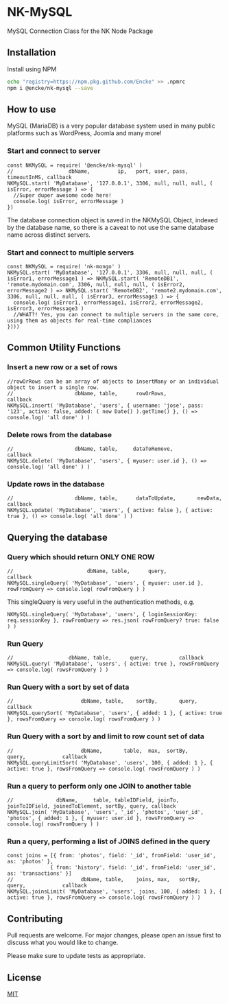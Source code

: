 # NK-MySQL
MySQL Connection Class for the NK Node Package

## Installation

Install using NPM

```bash
echo "registry=https://npm.pkg.github.com/Encke" >> .npmrc
npm i @encke/nk-mysql --save
```

## How to use

MySQL (MariaDB) is a very popular database system used in many public platforms such as WordPress, Joomla and many more!

### Start and connect to server
```node
const NKMySQL = require( '@encke/nk-mysql' )
//                  dbName,         ip,   port, user, pass, timeoutInMS, callback
NKMySQL.start( 'MyDatabase', '127.0.0.1', 3306, null, null, null, ( isError, errorMessage ) => {
  //Super duper awesome code here!
  console.log( isError, errorMessage )
})
```
The database connection object is saved in the NKMySQL Object, indexed by the database name, so there is a caveat to not use the same database name across distinct servers.

### Start and connect to multiple servers
```node
const NKMySQL = require( 'nk-mongo' )
NKMySQL.start( 'MyDatabase', '127.0.0.1', 3306, null, null, null, ( isError1, errorMessage1 ) => NKMySQL.start( 'RemoteDB1', 'remote.mydomain.com', 3306, null, null, null, ( isError2, errorMessage2 ) => NKMySQL.start( 'RemoteDB2', 'remote2.mydomain.com', 3306, null, null, null, ( isError3, errorMessage3 ) => {
  console.log( isError1, errorMessage1, isError2, errorMessage2, isError3, errorMessage3 )
  //WHAT?! Yes, you can connect to multiple servers in the same core, using them as objects for real-time compliances
})))
```

## Common Utility Functions

### Insert a new row or a set of rows
```node
//rowOrRows can be an array of objects to insertMany or an individual object to insert a single row.
//                    dbName, table,      rowOrRows,                                                                        callback
NKMySQL.insert( 'MyDatabase', 'users', { username: 'jose', pass: '123', active: false, added: ( new Date() ).getTime() }, () => console.log( 'all done' ) )
```

### Delete rows from the database
```node
//                    dbName, table,     dataToRemove,                      callback
NKMySQL.delete( 'MyDatabase', 'users', { myuser: user.id }, () => console.log( 'all done' ) )
```

### Update rows in the database
```node
//                    dbName, table,      dataToUpdate,       newData,        callback
NKMySQL.update( 'MyDatabase', 'users', { active: false }, { active: true }, () => console.log( 'all done' ) )
```

## Querying the database

### Query which should return ONLY ONE ROW
```node
//                        dbName, table,      query,                              callback
NKMySQL.singleQuery( 'MyDatabase', 'users', { myuser: user.id }, rowFromQuery => console.log( rowFromQuery ) )
```
This singleQuery is very useful in the authentication methods, e.g.
```node
NKMySQL.singleQuery( 'MyDatabase', 'users', { loginSessionKey: req.sessionKey }, rowFromQuery => res.json( rowFromQuery? true: false ) )
```

### Run Query
```node
//                  dbName, table,      query,          callback
NKMySQL.query( 'MyDatabase', 'users', { active: true }, rowsFromQuery => console.log( rowsFromQuery ) )
```

### Run Query with a sort by set of data
```node
//                      dbName, table,    sortBy,       query,              callback
NKMySQL.querySort( 'MyDatabase', 'users', { added: 1 }, { active: true }, rowsFromQuery => console.log( rowsFromQuery ) )
```

### Run Query with a sort by and limit to row count set of data
```node
//                      dbName,       table,  max,  sortBy,       query,            callback
NKMySQL.queryLimitSort( 'MyDatabase', 'users', 100, { added: 1 }, { active: true }, rowsFromQuery => console.log( rowsFromQuery ) )
```

### Run a query to perform only one JOIN to another table
```node
//              dbName,     table, tableIDField, joinTo, joinToIDField, joinedToElement, sortBy, query, callback
NKMySQL.join( 'MyDatabase', 'users', '_id', 'photos', 'user_id', 'photos', { added: 1 }, { myuser: user.id }, rowsFromQuery => console.log( rowsFromQuery ) )
```

### Run a query, performing a list of JOINS defined in the query
```node
const joins = [{ from: 'photos', field: '_id', fromField: 'user_id', as: 'photos' },
              { from: 'history', field: '_id', fromField: 'user_id', as: 'transactions' }]
//                      dbName, table,    joins, max,   sortBy,       query,            callback
NKMySQL.joinsLimit( 'MyDatabase', 'users', joins, 100, { added: 1 }, { active: true }, rowsFromQuery => console.log( rowsFromQuery ) )
```

## Contributing
Pull requests are welcome. For major changes, please open an issue first to discuss what you would like to change.

Please make sure to update tests as appropriate.

## License
[MIT](https://choosealicense.com/licenses/mit/)
